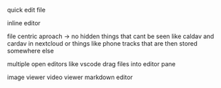 quick edit file

inline editor

file centric aproach -> no hidden things that cant be seen like caldav and cardav in nextcloud or
things like phone tracks that are then stored somewhere else

multiple open editors like vscode
drag files into editor pane

image viewer
video viewer
markdown editor
